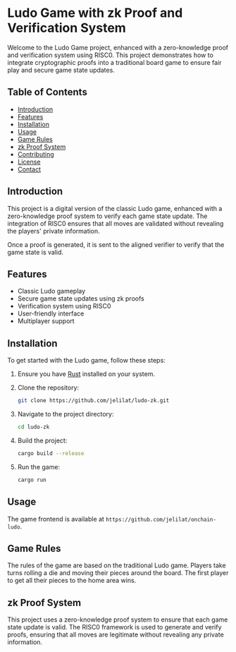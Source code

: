 # Ludo Game with zk Proof and Verification System

Welcome to the Ludo Game project, enhanced with a zero-knowledge proof and verification system using RISC0. This project demonstrates how to integrate cryptographic proofs into a traditional board game to ensure fair play and secure game state updates.

## Table of Contents

- [Introduction](#introduction)
- [Features](#features)
- [Installation](#installation)
- [Usage](#usage)
- [Game Rules](#game-rules)
- [zk Proof System](#zk-proof-system)
- [Contributing](#contributing)
- [License](#license)
- [Contact](#contact)

## Introduction

This project is a digital version of the classic Ludo game, enhanced with a zero-knowledge proof system to verify each game state update. The integration of RISC0 ensures that all moves are validated without revealing the players' private information.

Once a proof is generated, it is sent to the aligned verifier to verify that the game state is valid.

## Features

- Classic Ludo gameplay
- Secure game state updates using zk proofs
- Verification system using RISC0
- User-friendly interface
- Multiplayer support

## Installation

To get started with the Ludo game, follow these steps:

1. Ensure you have [Rust](https://www.rust-lang.org/tools/install) installed on your system.

2. Clone the repository:
   ```bash
   git clone https://github.com/jelilat/ludo-zk.git
   ```
3. Navigate to the project directory:
   ```bash
   cd ludo-zk
   ```
4. Build the project:
   ```bash
   cargo build --release
   ```
5. Run the game:
   ```bash
   cargo run
   ```

## Usage

The game frontend is available at `https://github.com/jelilat/onchain-ludo`.

## Game Rules

The rules of the game are based on the traditional Ludo game. Players take turns rolling a die and moving their pieces around the board. The first player to get all their pieces to the home area wins.

## zk Proof System

This project uses a zero-knowledge proof system to ensure that each game state update is valid. The RISC0 framework is used to generate and verify proofs, ensuring that all moves are legitimate without revealing any private information.
